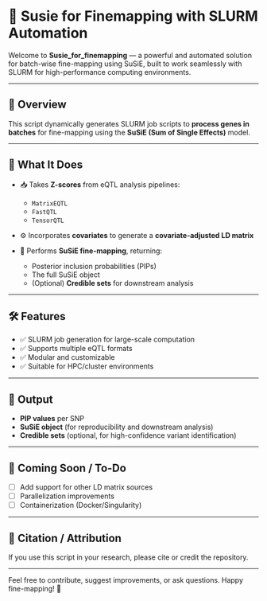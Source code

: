# 🔬 Susie for Finemapping with SLURM Automation

Welcome to **Susie_for_finemapping** — a powerful and automated solution for batch-wise fine-mapping using SuSiE, built to work seamlessly with SLURM for high-performance computing environments.

---

## 📌 Overview

This script dynamically generates SLURM job scripts to **process genes in batches** for fine-mapping using the **SuSiE (Sum of Single Effects)** model.

---

## 🧠 What It Does

- 📥 Takes **Z-scores** from eQTL analysis pipelines:
  - `MatrixEQTL`
  - `FastQTL`
  - `TensorQTL`

- ⚙️ Incorporates **covariates** to generate a **covariate-adjusted LD matrix**

- 🔬 Performs **SuSiE fine-mapping**, returning:
  - Posterior inclusion probabilities (PIPs)
  - The full SuSiE object
  - (Optional) **Credible sets** for downstream analysis

---

## 🛠️ Features

- ✅ SLURM job generation for large-scale computation
- ✅ Supports multiple eQTL formats
- ✅ Modular and customizable
- ✅ Suitable for HPC/cluster environments

---

## 📂 Output

- **PIP values** per SNP
- **SuSiE object** (for reproducibility and downstream analysis)
- **Credible sets** (optional, for high-confidence variant identification)

---

## 🚀 Coming Soon / To-Do

- [ ] Add support for other LD matrix sources
- [ ] Parallelization improvements
- [ ] Containerization (Docker/Singularity)

---

## 🧬 Citation / Attribution

If you use this script in your research, please cite or credit the repository.

---

Feel free to contribute, suggest improvements, or ask questions. Happy fine-mapping! 🙌




